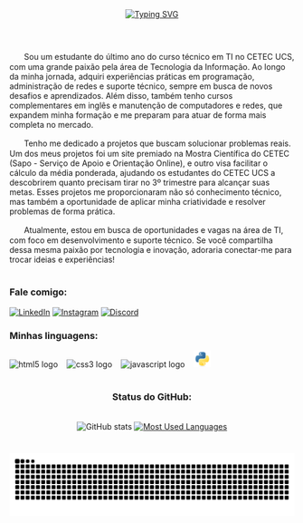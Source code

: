<div align="center">
  <a href="https://git.io/typing-svg">
    <img src="https://readme-typing-svg.demolab.com?font=Fira+Code&weight=100&size=28&pause=1000&color=FFFF00&center=true&vCenter=true&random=false&width=524&lines=%E2%8A%B9+Seja+bem+vindo+ao+meu+perfil!+%E2%8A%B9" alt="Typing SVG">
  </a>
</div>

<img align="center" alt="" src="./src/header-gif.gif">

#

<p align="center"> 
  
ㅤㅤSou um estudante do último ano do curso técnico em TI no CETEC UCS, com uma grande paixão pela área de Tecnologia da Informação. Ao longo da minha jornada, adquiri experiências práticas em programação, administração de redes e suporte técnico, sempre em busca de novos desafios e aprendizados. Além disso, também tenho cursos complementares em inglês e manutenção de computadores e redes, que expandem minha formação e me preparam para atuar de forma mais completa no mercado.

ㅤㅤTenho me dedicado a projetos que buscam solucionar problemas reais. Um dos meus projetos foi um site premiado na Mostra Científica do CETEC (Sapo - Serviço de Apoio e Orientação Online), e outro visa facilitar o cálculo da média ponderada, ajudando os estudantes do CETEC UCS a descobrirem quanto precisam tirar no 3º trimestre para alcançar suas metas. Esses projetos me proporcionaram não só conhecimento técnico, mas também a oportunidade de aplicar minha criatividade e resolver problemas de forma prática.

ㅤㅤAtualmente, estou em busca de oportunidades e vagas na área de TI, com foco em desenvolvimento e suporte técnico. Se você compartilha dessa mesma paixão por tecnologia e inovação, adoraria conectar-me para trocar ideias e experiências!
</p>

#

<img align="right" alt="" height="190px" src="./src/study.gif">

<h3 align="left">Fale comigo: </h3>

[![LinkedIn](https://img.shields.io/badge/-LinkedIn-000?style=for-the-badge)](https://www.linkedin.com/in/cauã-melo-portela/)
[![Instagram](https://img.shields.io/badge/-Instagram-000?style=for-the-badge)](https://www.instagram.com/melo_bahh/)
[![Discord](https://img.shields.io/badge/-Discord-000?style=for-the-badge)](https://discord.gg/YecVAkYHcT)

<h3 align="left">Minhas linguagens: </h3>

<div align="left">
  <img src="https://cdn.jsdelivr.net/gh/devicons/devicon/icons/html5/html5-original.svg" height="25" alt="html5 logo"  />
  <img width="8" />
  <img src="https://cdn.jsdelivr.net/gh/devicons/devicon/icons/css3/css3-original.svg" height="25" alt="css3 logo"  />
  <img width="8" />
  <img src="https://cdn.jsdelivr.net/gh/devicons/devicon/icons/javascript/javascript-plain.svg" height="25" alt="javascript logo"  />
  <img width="8" />
  <img src="https://raw.githubusercontent.com/devicons/devicon/master/icons/python/python-original.svg" height="30" alt="python logo"  />
  <img width="8" />
</div>

#

<div style="text-align: center;" align="center">
  <h3> Status do GitHub: </h3>
  <br>
  <img src="https://github-readme-stats-git-masterrstaa-rickstaa.vercel.app/api?username=MeloNauta&hide_title=true&show_icons=true&include_all_commits=false&count_private=true&line_height=25&hide=issues&bg_color=000&title_color=FFFF00&text_color=FFF&border_radius=3&border_color=FFFF00c&icon_color=FFFF00&theme=jolly" alt="GitHub stats">

  <a href="https://github.com/mari4souza/github-readme-stats">
    <img src="https://github-readme-stats-git-masterrstaa-rickstaa.vercel.app/api/top-langs/?username=MeloNauta&line_height=10&card_width=290&layout=compact&hide_title=false&count_private=true&langs_count=4&show_icons=true&title_color=FFFF00&bg_color=000&text_color=8B8B8B&border_radius=3&border_color=FFF&count_private=true" alt="Most Used Languages">
  </a>
  
</div>

#

<picture align="center">
  <source media="(prefers-color-scheme: dark)" srcset="https://raw.githubusercontent.com/MeloNauta/MeloNauta/output/github-contribution-grid-snake-dark.svg">
  <source media="(prefers-color-scheme: light)" srcset="https://raw.githubusercontent.com/MeloNauta/MeloNauta/output/github-contribution-grid-snake-dark.svg">
  <img align="center" alt="github contribution grid snake animation" src="https://raw.githubusercontent.com/MeloNauta/MeloNauta/output/github-contribution-grid-snake.svg">
</picture>
